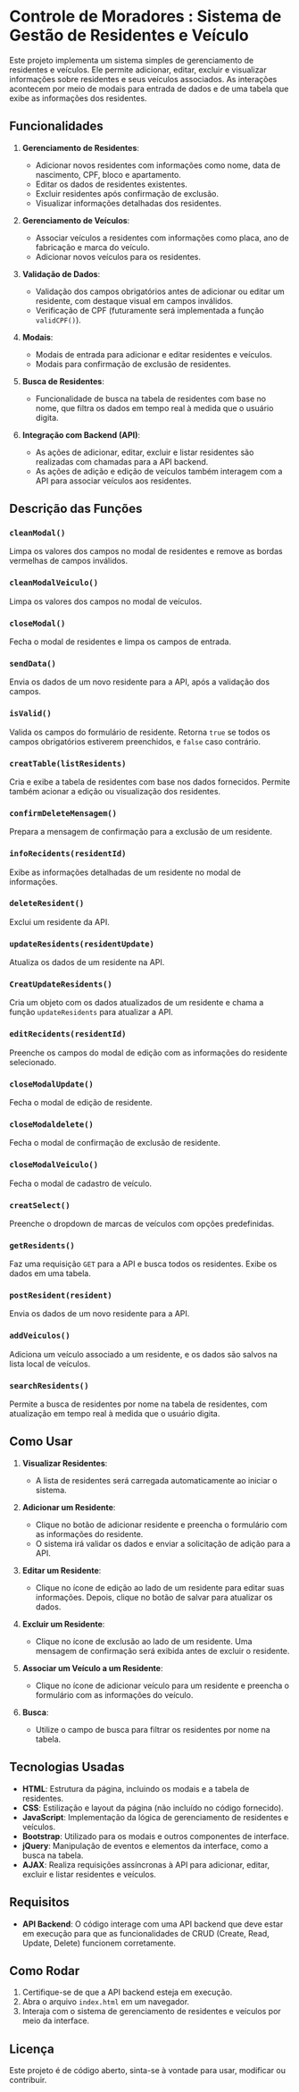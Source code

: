 # Controle de Moradores : Sistema de Gestão de Residentes e Veículo

Este projeto implementa um sistema simples de gerenciamento de residentes e veículos. Ele permite adicionar, editar, excluir e visualizar informações sobre residentes e seus veículos associados. As interações acontecem por meio de modais para entrada de dados e de uma tabela que exibe as informações dos residentes.

## Funcionalidades

1. **Gerenciamento de Residentes**:
   - Adicionar novos residentes com informações como nome, data de nascimento, CPF, bloco e apartamento.
   - Editar os dados de residentes existentes.
   - Excluir residentes após confirmação de exclusão.
   - Visualizar informações detalhadas dos residentes.

2. **Gerenciamento de Veículos**:
   - Associar veículos a residentes com informações como placa, ano de fabricação e marca do veículo.
   - Adicionar novos veículos para os residentes.

3. **Validação de Dados**:
   - Validação dos campos obrigatórios antes de adicionar ou editar um residente, com destaque visual em campos inválidos.
   - Verificação de CPF (futuramente será implementada a função `validCPF()`).

4. **Modais**:
   - Modais de entrada para adicionar e editar residentes e veículos.
   - Modais para confirmação de exclusão de residentes.

5. **Busca de Residentes**:
   - Funcionalidade de busca na tabela de residentes com base no nome, que filtra os dados em tempo real à medida que o usuário digita.

6. **Integração com Backend (API)**:
   - As ações de adicionar, editar, excluir e listar residentes são realizadas com chamadas para a API backend.
   - As ações de adição e edição de veículos também interagem com a API para associar veículos aos residentes.

## Descrição das Funções

### `cleanModal()`
Limpa os valores dos campos no modal de residentes e remove as bordas vermelhas de campos inválidos.

### `cleanModalVeiculo()`
Limpa os valores dos campos no modal de veículos.

### `closeModal()`
Fecha o modal de residentes e limpa os campos de entrada.

### `sendData()`
Envia os dados de um novo residente para a API, após a validação dos campos.

### `isValid()`
Valida os campos do formulário de residente. Retorna `true` se todos os campos obrigatórios estiverem preenchidos, e `false` caso contrário.

### `creatTable(listResidents)`
Cria e exibe a tabela de residentes com base nos dados fornecidos. Permite também acionar a edição ou visualização dos residentes.

### `confirmDeleteMensagem()`
Prepara a mensagem de confirmação para a exclusão de um residente.

### `infoRecidents(residentId)`
Exibe as informações detalhadas de um residente no modal de informações.

### `deleteResident()`
Exclui um residente da API.

### `updateResidents(residentUpdate)`
Atualiza os dados de um residente na API.

### `CreatUpdateResidents()`
Cria um objeto com os dados atualizados de um residente e chama a função `updateResidents` para atualizar a API.

### `editRecidents(residentId)`
Preenche os campos do modal de edição com as informações do residente selecionado.

### `closeModalUpdate()`
Fecha o modal de edição de residente.

### `closeModaldelete()`
Fecha o modal de confirmação de exclusão de residente.

### `closeModalVeiculo()`
Fecha o modal de cadastro de veículo.

### `creatSelect()`
Preenche o dropdown de marcas de veículos com opções predefinidas.

### `getResidents()`
Faz uma requisição `GET` para a API e busca todos os residentes. Exibe os dados em uma tabela.

### `postResident(resident)`
Envia os dados de um novo residente para a API.

### `addVeiculos()`
Adiciona um veículo associado a um residente, e os dados são salvos na lista local de veículos.

### `searchResidents()`
Permite a busca de residentes por nome na tabela de residentes, com atualização em tempo real à medida que o usuário digita.

## Como Usar

1. **Visualizar Residentes**:
   - A lista de residentes será carregada automaticamente ao iniciar o sistema.

2. **Adicionar um Residente**:
   - Clique no botão de adicionar residente e preencha o formulário com as informações do residente.
   - O sistema irá validar os dados e enviar a solicitação de adição para a API.

3. **Editar um Residente**:
   - Clique no ícone de edição ao lado de um residente para editar suas informações. Depois, clique no botão de salvar para atualizar os dados.

4. **Excluir um Residente**:
   - Clique no ícone de exclusão ao lado de um residente. Uma mensagem de confirmação será exibida antes de excluir o residente.

5. **Associar um Veículo a um Residente**:
   - Clique no ícone de adicionar veículo para um residente e preencha o formulário com as informações do veículo.

6. **Busca**:
   - Utilize o campo de busca para filtrar os residentes por nome na tabela.

## Tecnologias Usadas

- **HTML**: Estrutura da página, incluindo os modais e a tabela de residentes.
- **CSS**: Estilização e layout da página (não incluído no código fornecido).
- **JavaScript**: Implementação da lógica de gerenciamento de residentes e veículos.
- **Bootstrap**: Utilizado para os modais e outros componentes de interface.
- **jQuery**: Manipulação de eventos e elementos da interface, como a busca na tabela.
- **AJAX**: Realiza requisições assíncronas à API para adicionar, editar, excluir e listar residentes e veículos.

## Requisitos

- **API Backend**: O código interage com uma API backend que deve estar em execução para que as funcionalidades de CRUD (Create, Read, Update, Delete) funcionem corretamente.

## Como Rodar

1. Certifique-se de que a API backend esteja em execução.
2. Abra o arquivo `index.html` em um navegador.
3. Interaja com o sistema de gerenciamento de residentes e veículos por meio da interface.

## Licença

Este projeto é de código aberto, sinta-se à vontade para usar, modificar ou contribuir.
